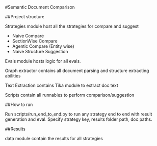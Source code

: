 #Semantic Document Comparison

##Project structure

Strategies module host all the strategies for compare and suggest
- Naive Compare
- SectionWise Compare
- Agentic Compare (Entity wise)
- Naive Structure Suggestion

Evals module hosts logic for all evals.

Graph extractor contains all document parsing and structure extracting abilities

Text Extraction contains Tika module to extract doc text

Scripts contain all runnables to perform comparison/suggestion

##How to run

Run scripts/run_end_to_end.py to run any strategy end to end with result generation and eval.
Specify strategy key, results folder path, doc paths.

##Results

data module contain the results for all strategies